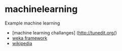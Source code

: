 # machinelearning
Example machine learning

* [machine learning challanges] (http://tunedit.org/)
* [weka framework](http://www.cs.waikato.ac.nz/~ml/)
* [wikipedia](https://en.wikipedia.org/wiki/Machine_learning)
